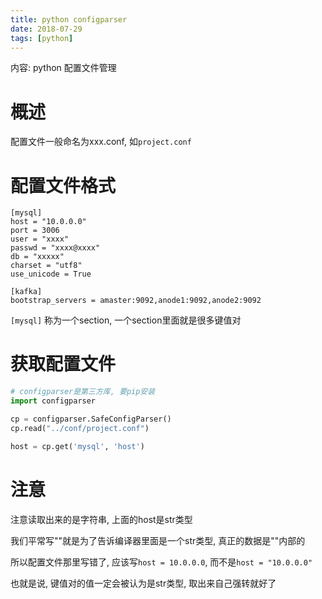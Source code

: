 ```yaml
---
title: python configparser
date: 2018-07-29
tags: [python]
---
```


内容: python 配置文件管理

<!-- more -->

# 概述

配置文件一般命名为xxx.conf, 如`project.conf`

# 配置文件格式

```
[mysql]
host = "10.0.0.0"
port = 3006
user = "xxxx"
passwd = "xxxx@xxxx"
db = "xxxxx"
charset = "utf8"
use_unicode = True

[kafka]
bootstrap_servers = amaster:9092,anode1:9092,anode2:9092
```

`[mysql]` 称为一个section, 一个section里面就是很多键值对

# 获取配置文件

```python
# configparser是第三方库, 要pip安装
import configparser

cp = configparser.SafeConfigParser()
cp.read("../conf/project.conf")

host = cp.get('mysql', 'host')
```

# 注意

注意读取出来的是字符串, 上面的host是str类型

我们平常写""就是为了告诉编译器里面是一个str类型, 真正的数据是""内部的

所以配置文件那里写错了, 应该写`host = 10.0.0.0`, 而不是`host = "10.0.0.0"`

也就是说, 键值对的值一定会被认为是str类型, 取出来自己强转就好了